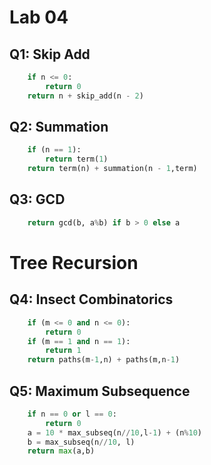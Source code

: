 # Lab 04

## Q1: Skip Add

```python
    if n <= 0:
        return 0
    return n + skip_add(n - 2)
```

## Q2: Summation

```python
    if (n == 1):
        return term(1)
    return term(n) + summation(n - 1,term)
```

## Q3: GCD

```python
    return gcd(b, a%b) if b > 0 else a 
```

# Tree Recursion

## Q4: Insect Combinatorics

```python
    if (m <= 0 and n <= 0):
        return 0
    if (m == 1 and n == 1):
        return 1
    return paths(m-1,n) + paths(m,n-1)
```

## Q5: Maximum Subsequence

```python
    if n == 0 or l == 0:
        return 0
    a = 10 * max_subseq(n//10,l-1) + (n%10)
    b = max_subseq(n//10, l)
    return max(a,b)
```